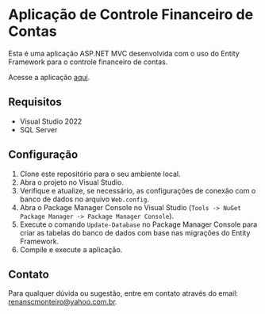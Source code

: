 # Aplicação de Controle Financeiro de Contas

Esta é uma aplicação ASP.NET MVC desenvolvida com o uso do Entity Framework para o controle financeiro de contas.

Acesse a aplicação [aqui](http://contasapp1-001-site1.btempurl.com/).

## Requisitos

- Visual Studio 2022
- SQL Server

## Configuração

1. Clone este repositório para o seu ambiente local.
2. Abra o projeto no Visual Studio.
3. Verifique e atualize, se necessário, as configurações de conexão com o banco de dados no arquivo `Web.config`.
4. Abra o Package Manager Console no Visual Studio (`Tools -> NuGet Package Manager -> Package Manager Console`).
5. Execute o comando `Update-Database` no Package Manager Console para criar as tabelas do banco de dados com base nas migrações do Entity Framework.
6. Compile e execute a aplicação.

## Contato

Para qualquer dúvida ou sugestão, entre em contato através do email: renanscmonteiro@yahoo.com.br.



